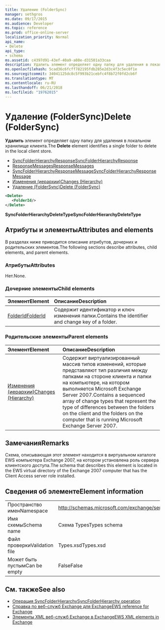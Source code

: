 ```yaml
---
title: Удаление (FolderSync)
manager: sethgros
ms.date: 09/17/2015
ms.audience: Developer
ms.topic: reference
ms.prod: office-online-server
localization_priority: Normal
api_name:
- Delete
api_type:
- schema
ms.assetid: c4397d91-43ef-40a9-a80e-d31501a33caa
description: Удалить элемент определяет одну папку для удаления в локальном хранилище клиента.
ms.openlocfilehash: 5cad36c6fcff782195fdb285e2d3c4f3c5ec0f1e
ms.sourcegitcommit: 34041125dc8c5f993b21cebfc4f8b72f0fd2cb6f
ms.translationtype: MT
ms.contentlocale: ru-RU
ms.lasthandoff: 06/21/2018
ms.locfileid: "19762015"
---
```

# <a name="delete-foldersync"></a><span data-ttu-id="bf159-103">Удаление (FolderSync)</span><span class="sxs-lookup"><span data-stu-id="bf159-103">Delete (FolderSync)</span></span>

<span data-ttu-id="bf159-104">**Удалить** элемент определяет одну папку для удаления в локальном хранилище клиента.</span><span class="sxs-lookup"><span data-stu-id="bf159-104">The **Delete** element identifies a single folder to delete in the local client store.</span></span> 
  
- [<span data-ttu-id="bf159-105">SyncFolderHierarchyResponse</span><span class="sxs-lookup"><span data-stu-id="bf159-105">SyncFolderHierarchyResponse</span></span>](syncfolderhierarchyresponse.md)  
- [<span data-ttu-id="bf159-106">ResponseMessages</span><span class="sxs-lookup"><span data-stu-id="bf159-106">ResponseMessages</span></span>](responsemessages.md)  
- [<span data-ttu-id="bf159-107">SyncFolderHierarchyResponseMessage</span><span class="sxs-lookup"><span data-stu-id="bf159-107">SyncFolderHierarchyResponseMessage</span></span>](syncfolderhierarchyresponsemessage.md)  
- [<span data-ttu-id="bf159-108">Изменения (иерархии)</span><span class="sxs-lookup"><span data-stu-id="bf159-108">Changes (Hierarchy)</span></span>](changes-hierarchy.md)  
- [<span data-ttu-id="bf159-109">Удаление (FolderSync)</span><span class="sxs-lookup"><span data-stu-id="bf159-109">Delete (FolderSync)</span></span>](delete-foldersync.md)
  
```xml
<Delete>
   <FolderId/>
</Delete>
```

<span data-ttu-id="bf159-110">**SyncFolderHierarchyDeleteType**</span><span class="sxs-lookup"><span data-stu-id="bf159-110">**SyncFolderHierarchyDeleteType**</span></span>

## <a name="attributes-and-elements"></a><span data-ttu-id="bf159-111">Атрибуты и элементы</span><span class="sxs-lookup"><span data-stu-id="bf159-111">Attributes and elements</span></span>

<span data-ttu-id="bf159-112">В разделах ниже приводится описание атрибутов, дочерних и родительских элементов.</span><span class="sxs-lookup"><span data-stu-id="bf159-112">The following sections describe attributes, child elements, and parent elements.</span></span>
  
### <a name="attributes"></a><span data-ttu-id="bf159-113">Атрибуты</span><span class="sxs-lookup"><span data-stu-id="bf159-113">Attributes</span></span>

<span data-ttu-id="bf159-114">Нет.</span><span class="sxs-lookup"><span data-stu-id="bf159-114">None.</span></span>
  
### <a name="child-elements"></a><span data-ttu-id="bf159-115">Дочерние элементы</span><span class="sxs-lookup"><span data-stu-id="bf159-115">Child elements</span></span>

|<span data-ttu-id="bf159-116">**Элемент**</span><span class="sxs-lookup"><span data-stu-id="bf159-116">**Element**</span></span>|<span data-ttu-id="bf159-117">**Описание**</span><span class="sxs-lookup"><span data-stu-id="bf159-117">**Description**</span></span>|
|:-----|:-----|
|[<span data-ttu-id="bf159-118">FolderId</span><span class="sxs-lookup"><span data-stu-id="bf159-118">FolderId</span></span>](folderid.md) <br/> |<span data-ttu-id="bf159-119">Содержит идентификатор и ключ изменения папки.</span><span class="sxs-lookup"><span data-stu-id="bf159-119">Contains the identifier and change key of a folder.</span></span>  <br/> |
   
### <a name="parent-elements"></a><span data-ttu-id="bf159-120">Родительские элементы</span><span class="sxs-lookup"><span data-stu-id="bf159-120">Parent elements</span></span>

|<span data-ttu-id="bf159-121">**Элемент**</span><span class="sxs-lookup"><span data-stu-id="bf159-121">**Element**</span></span>|<span data-ttu-id="bf159-122">**Описание**</span><span class="sxs-lookup"><span data-stu-id="bf159-122">**Description**</span></span>|
|:-----|:-----|
|[<span data-ttu-id="bf159-123">Изменения (иерархии)</span><span class="sxs-lookup"><span data-stu-id="bf159-123">Changes (Hierarchy)</span></span>](changes-hierarchy.md) <br/> |<span data-ttu-id="bf159-124">Содержит виртуализированный массив типов изменений, которые представляют тип различия между папками на стороне клиента и папки на компьютере, на котором выполняется Microsoft Exchange Server 2007.</span><span class="sxs-lookup"><span data-stu-id="bf159-124">Contains a sequenced array of change types that represent the type of differences between the folders on the client and the folders on the computer that is running Microsoft Exchange Server 2007.</span></span>  <br/> |
   
## <a name="remarks"></a><span data-ttu-id="bf159-125">Замечания</span><span class="sxs-lookup"><span data-stu-id="bf159-125">Remarks</span></span>

<span data-ttu-id="bf159-126">Схема, описывающая этот элемент находится в виртуальном каталоге EWS компьютера Exchange 2007, на котором установлена роль сервера клиентского доступа.</span><span class="sxs-lookup"><span data-stu-id="bf159-126">The schema that describes this element is located in the EWS virtual directory of the Exchange 2007 computer that has the Client Access server role installed.</span></span>
  
## <a name="element-information"></a><span data-ttu-id="bf159-127">Сведения об элементе</span><span class="sxs-lookup"><span data-stu-id="bf159-127">Element information</span></span>

|||
|:-----|:-----|
|<span data-ttu-id="bf159-128">Пространство имен</span><span class="sxs-lookup"><span data-stu-id="bf159-128">Namespace</span></span>  <br/> |http://schemas.microsoft.com/exchange/services/2006/types  <br/> |
|<span data-ttu-id="bf159-129">Имя схемы</span><span class="sxs-lookup"><span data-stu-id="bf159-129">Schema name</span></span>  <br/> |<span data-ttu-id="bf159-130">Схема Types</span><span class="sxs-lookup"><span data-stu-id="bf159-130">Types schema</span></span>  <br/> |
|<span data-ttu-id="bf159-131">Файл проверки</span><span class="sxs-lookup"><span data-stu-id="bf159-131">Validation file</span></span>  <br/> |<span data-ttu-id="bf159-132">Types.xsd</span><span class="sxs-lookup"><span data-stu-id="bf159-132">Types.xsd</span></span>  <br/> |
|<span data-ttu-id="bf159-133">Может быть пустым</span><span class="sxs-lookup"><span data-stu-id="bf159-133">Can be empty</span></span>  <br/> |<span data-ttu-id="bf159-134">False</span><span class="sxs-lookup"><span data-stu-id="bf159-134">False</span></span>  <br/> |
   
## <a name="see-also"></a><span data-ttu-id="bf159-135">См. также</span><span class="sxs-lookup"><span data-stu-id="bf159-135">See also</span></span>

- [<span data-ttu-id="bf159-136">Операция SyncFolderHierarchy</span><span class="sxs-lookup"><span data-stu-id="bf159-136">SyncFolderHierarchy operation</span></span>](syncfolderhierarchy-operation.md)
- [<span data-ttu-id="bf159-137">Справка по веб-служб Exchange для Exchange</span><span class="sxs-lookup"><span data-stu-id="bf159-137">EWS reference for Exchange</span></span>](ews-reference-for-exchange.md)
- [<span data-ttu-id="bf159-138">Элементы XML веб-служб Exchange в Exchange</span><span class="sxs-lookup"><span data-stu-id="bf159-138">EWS XML elements in Exchange</span></span>](ews-xml-elements-in-exchange.md)

